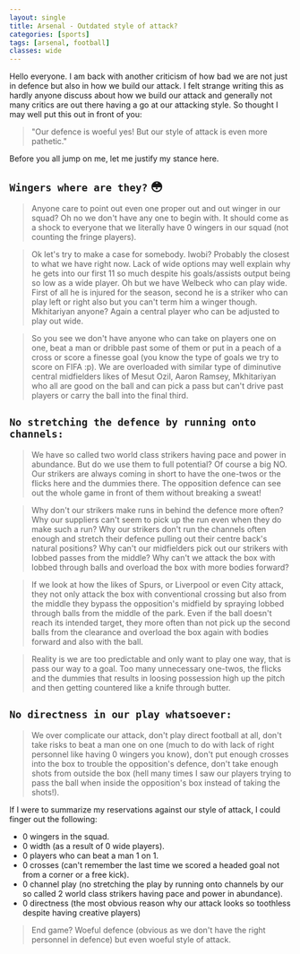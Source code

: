 ```yaml
---
layout: single
title: Arsenal - Outdated style of attack?
categories: [sports]
tags: [arsenal, football]
classes: wide
---
```


Hello everyone. I am back with another criticism of how bad we are not just in defence but also in how we build our attack. I felt strange writing this as hardly anyone discuss about how we build our attack and generally not many critics are out there having a go at our attacking style. So thought I may well put this out in front of you:

> "Our defence is woeful yes! But our style of attack is even more pathetic."

Before you all jump on me, let me justify my stance here.

## `Wingers where are they?` :flushed:

  > Anyone care to point out even one proper out and out winger in our squad? Oh no we don't have any one to begin with. It should come as a shock to everyone that we literally have 0 wingers in our squad (not counting the fringe players).

  > Ok let's try to make a case for somebody. Iwobi? Probably the closest to what we have right now. Lack of wide options may well explain why he gets into our first 11 so much despite his goals/assists output being so low as a wide player. Oh but we have Welbeck who can play wide. First of all he is injured for the season, second he is a striker who can play left or right also but you can't term him a winger though. Mkhitariyan anyone? Again a central player who can be adjusted to play out wide.

  > So you see we don't have anyone who can take on players one on one, beat a man or dribble past some of them or put in a peach of a cross or score a finesse goal (you know the type of goals we try to score on FIFA :p). We are overloaded with similar type of diminutive central midfielders likes of Mesut Ozil, Aaron Ramsey, Mkhitariyan who all are good on the ball and can pick a pass but can't drive past players or carry the ball into the final third.

## `No stretching the defence by running onto channels:`

  > We have so called two world class strikers having pace and power in abundance. But do we use them to full potential? Of course a big NO. Our strikers are always coming in short to have the one-twos or the flicks here and the dummies there. The opposition defence can see out the whole game in front of them without breaking a sweat!

  > Why don't our strikers make runs in behind the defence more often? Why our suppliers can't seem to pick up the run even when they do make such a run? Why our strikers don't run the channels often enough and stretch their defence pulling out their centre back's natural positions? Why can't our midfielders pick out our strikers with lobbed passes from the middle? Why can't we attack the box with lobbed through balls and overload the box with more bodies forward?

  > If we look at how the likes of Spurs, or Liverpool or even City attack, they not only attack the box with conventional crossing but also from the middle they bypass the opposition's midfield by spraying lobbed through balls from the middle of the park. Even if the ball doesn't reach its intended target, they more often than not pick up the second balls from the clearance and overload the box again with bodies forward and also with the ball.

  > Reality is we are too predictable and only want to play one way, that is pass our way to a goal. Too many unnecessary one-twos, the flicks and the dummies that results in loosing possession high up the pitch and then getting countered like a knife through butter.

## `No directness in our play whatsoever:`

  > We over complicate our attack, don't play direct football at all, don't take risks to beat a man one on one (much to do with lack of right personnel like having 0 wingers you know), don't put enough crosses into the box to trouble the opposition's defence, don't take enough shots from outside the box (hell many times I saw our players trying to pass the ball when inside the opposition's box instead of taking the shots!).

If I were to summarize my reservations against our style of attack, I could finger out the following:
- 0 wingers in the squad.
- 0 width (as a result of 0 wide players).
- 0 players who can beat a man 1 on 1.
- 0 crosses (can't remember the last time we scored a headed goal not from a corner or a free kick).
- 0 channel play (no stretching the play by running onto channels by our so called 2 world class strikers having pace and power in abundance).
- 0 directness (the most obvious reason why our attack looks so toothless despite having creative players)

> End game? Woeful defence (obvious as we don't have the right personnel in defence) but even woeful style of attack.
